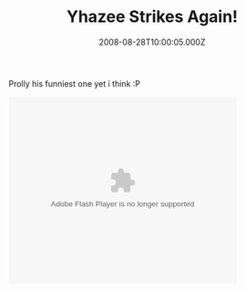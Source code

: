 ﻿---
coverImage: /images/fallback-post-header.png
date: '2008-08-28T10:00:05.000Z'
tags: []
title: Yhazee Strikes Again!
oldUrl: /fun-amp-videos/yhazee-strikes-again
---

Prolly his funniest one yet i think :P

<!-- more -->

<embed width="400" height="328" src="https://static.escapistmagazine.com/media/global/movies/player/FlowPlayerDark.swf?config=%7Bembedded%3Atrue%2CplayList%3A%5B+%7B+%27url%27%3A203%2C%27linkUrl%27%3A%27http%3A%2F%2Fwww.escapistmagazine.com%2Fvideos%2Fview%2Fzero-punctuation%2F203-Braid%27%2C%27linkWindow%27%3A%27_top%27%2C%27name%27%3A%27Braid%27+%7D+%5D%2CsplashImageFile%3A%27http%3A%2F%2Fwww.escapistmagazine.com%2Fglobal%2Fcastfire%2Fsplash%2F203.jpg%27%2CshowVolumeSlider%3Atrue%2CinitialScale%3A%27fit%27%2Cloop%3Afalse%2CautoPlay%3Afalse%2CautoBuffering%3Afalse%2CusePlayOverlay%3Afalse%2CautoRewind%3Atrue%2CbufferLength%3A15%2CmenuItems%3A%5Bfalse%2Cfalse%2Cfalse%2Cfalse%2Ctrue%2Ctrue%5D%7D" allowfullscreen="true" allowscriptaccess="always" quality="high" bgcolor="#333333" type="application/x-shockwave-flash" pluginspage="https://www.adobe.com/go/getflashplayer"></embed>

